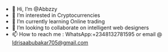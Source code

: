 - 👋 Hi, I’m @Abbzzy
- 👀 I’m interested in Cryptocurrencies 
- 🌱 I’m currently learning Online trading 
- 💞️ I’m looking to collaborate on intelligent web designers 
- 📫 How to reach me : WhatsApp:+2348132781595 or email @ Idrisaabubakar705@gmail.com 

<!---
Abbzzy/Abbzzy is a ✨ special ✨ repository because its `README.md` (this file) appears on your GitHub profile.
You can click the Preview link to take a look at your changes.
--->
